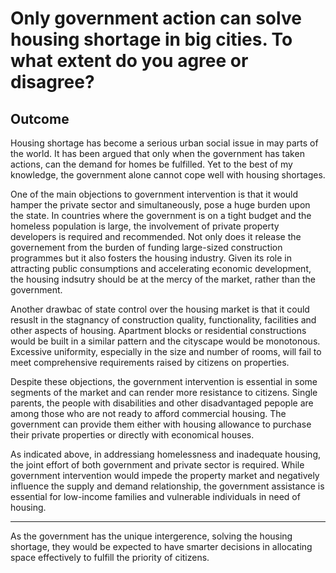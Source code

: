 # Only government action can solve housing shortage in big cities. To what extent do you agree or disagree?

## Outcome
  Housing shortage has become a serious urban social issue in may parts of the world. It has been argued that only when the government has taken actions, can the demand for homes be fulfilled. Yet to the best of my knowledge, the government alone cannot cope well with housing shortages.
  
   One of the main objections to government intervention is that it would hamper the private sector and simultaneously, pose a huge burden upon the state. In countries where the government is on a tight budget and the homeless population is large, the involvement of private property developers is required and recommended. Not only does it release the governement from the burden of funding large-sized construction programmes but it also fosters the housing industry. Given its role in attracting public consumptions and accelerating economic development, the housing indsutry should be at the mercy of the market, rather than the government.
   
  Another drawbac of state control over the housing market is that it could resuslt in the stagnancy of construction quality, functionality, facilities and other aspects of housing. Apartment blocks or residential constructions would be built in a similar pattern and the cityscape would be monotonous. Excessive uniformity, especially in the size and number of rooms, will fail to meet comprehensive requirements raised by citizens on properties.

  Despite these objections, the government intervention is essential in some segments of the market and can render more resistance to citizens. Single parents, the people with disabilities and other disadvantaged pepople are among those who are not ready to afford commercial housing. The government can provide them either with housing allowance to purchase their private properties or directly with economical houses.

  As indicated above, in addressiang homelessness and inadequate housing, the joint effort of both government and private sector is required. While government intervention would impede the property market and negatively influence the supply and demand relationship, the government assistance is essential for low-income families and vulnerable individuals in need of housing.




-----




As the government has the unique intergerence, solving the housing shortage, they would be expected to have smarter decisions in allocating space effectively to fulfill the priority of citizens.
